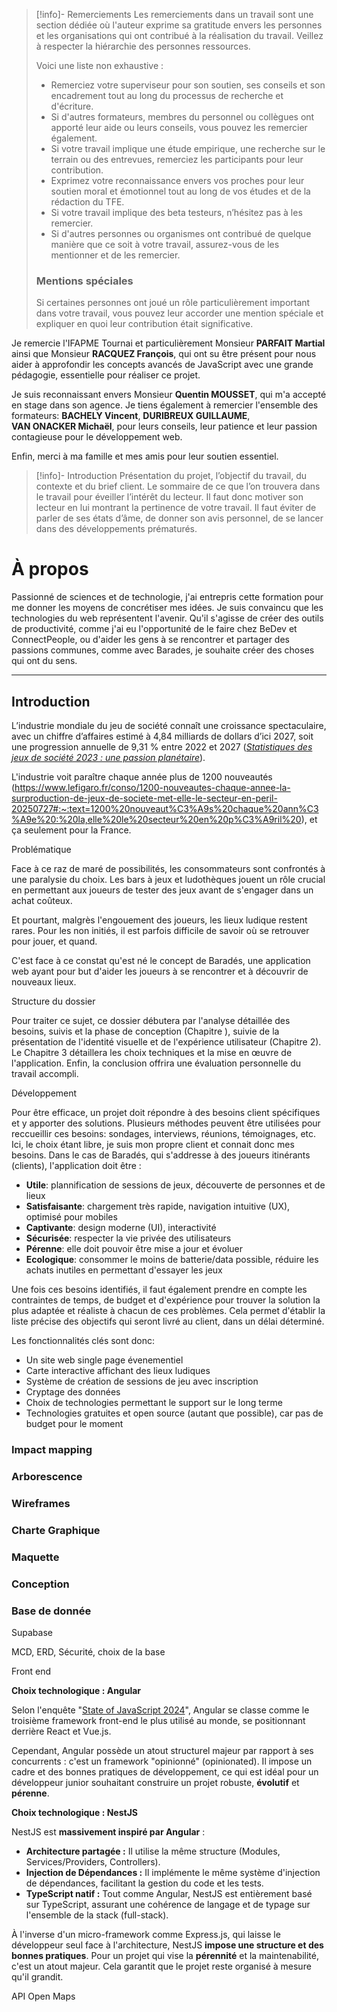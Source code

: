 
> [!info]- Remerciements
> Les remerciements dans un travail sont une section dédiée où l'auteur exprime sa gratitude envers les personnes et les organisations qui ont contribué à la réalisation du travail. Veillez à respecter la hiérarchie des personnes ressources.
> 
> Voici une liste non exhaustive :
> 
> - Remerciez votre superviseur pour son soutien, ses conseils et son encadrement tout au long du processus de recherche et d'écriture.
> - Si d'autres formateurs, membres du personnel ou collègues ont apporté leur aide ou leurs conseils, vous pouvez les remercier également.
> - Si votre travail implique une étude empirique, une recherche sur le terrain ou des entrevues, remerciez les participants pour leur contribution.
> - Exprimez votre reconnaissance envers vos proches pour leur soutien moral et émotionnel tout au long de vos études et de la rédaction du TFE.
> - Si votre travail implique des beta testeurs, n’hésitez pas à les remercier.
> - Si d'autres personnes ou organismes ont contribué de quelque manière que ce soit à votre travail, assurez-vous de les mentionner et de les remercier.
> 
> 
> ### Mentions spéciales
> 
> Si certaines personnes ont joué un rôle particulièrement important dans votre travail, vous pouvez leur accorder une mention spéciale et expliquer en quoi leur contribution était significative.

Je remercie l'IFAPME Tournai et particulièrement Monsieur **PARFAIT Martial** ainsi que Monsieur **RACQUEZ François**, qui ont su être présent pour nous aider à approfondir les concepts avancés de JavaScript avec une grande pédagogie, essentielle pour réaliser ce projet.

Je suis reconnaissant envers Monsieur **Quentin MOUSSET**, qui m'a accepté en stage dans son agence. Je tiens également à remercier l'ensemble des formateurs: **BACHELY Vincent**, **DURIBREUX GUILLAUME**, **VAN ONACKER Michaël**, pour leurs conseils, leur patience et leur passion contagieuse pour le développement web.

Enfin, merci à ma famille et mes amis pour leur soutien essentiel.


> [!info]- Introduction
> Présentation du projet, l’objectif du travail, du contexte et du brief client. Le sommaire de ce que l’on trouvera dans le travail pour éveiller l’intérêt du lecteur. Il faut donc motiver son lecteur en lui montrant la pertinence de votre travail. Il faut éviter de parler de ses états d’âme, de donner son avis personnel, de se lancer dans des développements prématurés.

# À propos

Passionné de sciences et de technologie, j'ai entrepris cette formation pour me donner les moyens de concrétiser mes idées. Je suis convaincu que les technologies du web représentent l'avenir. Qu'il s'agisse de créer des outils de productivité, comme j'ai eu l'opportunité de le faire chez BeDev et ConnectPeople, ou d'aider les gens à se rencontrer et partager des passions communes, comme avec Barades, je souhaite créer des choses qui ont du sens.

---

## Introduction

L’industrie mondiale du jeu de société connaît une croissance spectaculaire, avec un chiffre d’affaires estimé à 4,84 milliards de dollars d’ici 2027, soit une progression annuelle de 9,31 % entre 2022 et 2027 ([_Statistiques des jeux de société 2023 : une passion planétaire_](https://gusandco.net/2023/11/22/statistiques-jeux-de-societe-2023/#:~:text=Le%20chiffre%20d'affaires%20global,%C3%A0%20partir%20de%202022%2D27.)).

L'industrie voit paraître chaque année plus de 1200 nouveautés (https://www.lefigaro.fr/conso/1200-nouveautes-chaque-annee-la-surproduction-de-jeux-de-societe-met-elle-le-secteur-en-peril-20250727#:~:text=1200%20nouveaut%C3%A9s%20chaque%20ann%C3%A9e%20:%20la,elle%20le%20secteur%20en%20p%C3%A9ril%20), et ça seulement pour la France. 

Problématique

Face à ce raz de maré de possibilités, les consommateurs sont confrontés à une paralysie du choix. Les bars à jeux et ludothèques jouent un rôle crucial en permettant aux joueurs de tester des jeux avant de s'engager dans un achat coûteux.

Et pourtant, malgrès l'engouement des joueurs, les lieux ludique restent rares. Pour les non initiés, il est parfois difficile de savoir où se retrouver pour jouer, et quand.

C'est face à ce constat qu'est né le concept de Baradés, une application web ayant pour but d'aider les joueurs à se rencontrer et à découvrir de nouveaux lieux. 


Structure du dossier

Pour traiter ce sujet, ce dossier débutera par l'analyse détaillée des besoins, suivis et la phase de conception (Chapitre ), suivie de la présentation de l'identité visuelle et de l'expérience utilisateur (Chapitre 2). Le Chapitre 3 détaillera les choix techniques et la mise en œuvre de l'application. Enfin, la conclusion offrira une évaluation personnelle du travail accompli.

Développement

Pour être efficace, un projet doit répondre à des besoins client spécifiques et y apporter des solutions. Plusieurs méthodes peuvent être utilisées pour reccueillir ces besoins: sondages, interviews, réunions, témoignages, etc. Ici, le choix étant libre, je suis mon propre client et connait donc mes besoins. Dans le cas de Baradés, qui s'addresse à des joueurs itinérants (clients), l'application doit être :

- **Utile**: plannification de sessions de jeux, découverte de personnes et de lieux
- **Satisfaisante**: chargement très rapide, navigation intuitive (UX), optimisé pour mobiles
- **Captivante**: design moderne (UI), interactivité
- **Sécurisée**: respecter la vie privée des utilisateurs
- **Pérenne**: elle doit pouvoir être mise a jour et évoluer
- **Ecologique**: consommer le moins de batterie/data possible, réduire les achats inutiles en permettant d'essayer les jeux

Une fois ces besoins identifiés, il faut également prendre en compte les contraintes de temps, de budget et d'expérience pour trouver la solution la plus adaptée et réaliste à chacun de ces problèmes. Cela permet d'établir la liste précise des objectifs qui seront livré au client, dans un délai déterminé. 

Les fonctionnalités clés sont donc:

- Un site web single page évenementiel
- Carte interactive affichant des lieux ludiques
- Système de création de sessions de jeu avec inscription
- Cryptage des données
- Choix de technologies permettant le support sur le long terme
- Technologies gratuites et open source (autant que possible), car pas de budget pour le moment

### Impact mapping


### Arborescence

### Wireframes

### Charte Graphique

### Maquette

### Conception


### Base de donnée

Supabase

MCD, ERD, Sécurité, choix de la base 

Front end




**Choix technologique : Angular**

Selon l'enquête "[State of JavaScript 2024](https://2024.stateofjs.com/en-US/libraries/front-end-frameworks/#front_end_frameworks_work)", Angular se classe comme le troisième framework front-end le plus utilisé au monde, se positionnant derrière React et Vue.js.

Cependant, Angular possède un atout structurel majeur par rapport à ses concurrents : c'est un framework "opinionné" (opinionated). Il impose un cadre et des bonnes pratiques de développement, ce qui est idéal pour un développeur junior souhaitant construire un projet robuste, **évolutif** et **pérenne**.


**Choix technologique : NestJS**

NestJS est **massivement inspiré par Angular** :

- **Architecture partagée :** Il utilise la même structure (Modules, Services/Providers, Controllers).
- **Injection de Dépendances :** Il implémente le même système d'injection de dépendances, facilitant la gestion du code et les tests.
- **TypeScript natif :** Tout comme Angular, NestJS est entièrement basé sur TypeScript, assurant une cohérence de langage et de typage sur l'ensemble de la stack (full-stack).

À l'inverse d'un micro-framework comme Express.js, qui laisse le développeur seul face à l'architecture, NestJS **impose une structure et des bonnes pratiques**. Pour un projet qui vise la **pérennité** et la maintenabilité, c'est un atout majeur. Cela garantit que le projet reste organisé à mesure qu'il grandit.

API Open Maps

